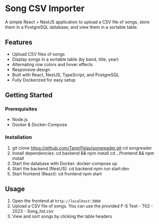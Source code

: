 # Song CSV Importer

A simple React + NestJS application to upload a CSV file of songs, store them in a PostgreSQL database, and view them in a sortable table.

## Features
- Upload CSV files of songs
- Display songs in a sortable table (by band, title, year)
- Alternating row colors and hover effects
- Responsive design
- Built with React, NestJS, TypeScript, and PostgreSQL
- Fully Dockerized for easy setup
  
## Getting Started

### Prerequisites
- Node.js
- Docker & Docker-Compose

### Installation
1. git clone https://github.com/TamirPalay/songreader.git
      cd songreader
2. Install dependencies:
     cd backend && npm install
     cd ../frontend && npm install
3. Start the database with Docker:
      docker-compose up
4. Start the backend (NestJS):
    cd backend
    npm run start:dev
5. Start frontend (React):
    cd frontend
    npm start

## Usage
1. Open the frontend at `http://localhost:3000`
2. Upload a CSV file of songs. You can use the provided F-S Test - T02 - 2023 - Song_list.csv
3. View and sort songs by clicking the table headers

